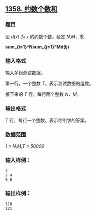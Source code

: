 ## [1358. 约数个数和](https://www.acwing.com/problem/content/1360/)

### 题目

设 *d(x)* 为 *x* 的约数个数，给定 *N,M*，求

**sum_{i=1}^Nsum_{j=1}^Md(ij)**

### 输入格式

输入多组测试数据。

第一行，一个整数 *T*，表示测试数据的组数。

接下来的 *T* 行，每行两个整数 *N、M*。

### 输出格式

*T* 行，每行一个整数，表示你所求的答案。

### 数据范围

*1 ≤ N,M,T ≤ 50000*

### 输入样例：

```
2
7 4
5 6
```

### 输出样例：

```
110
121
```
